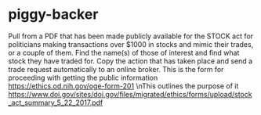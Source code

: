# piggy-backer
Pull from a PDF that has been made publicly available for the STOCK act for politicians making transactions over $1000 in stocks and mimic their trades, or a couple of them.
Find the name(s) of those of interest and find what stock they have traded for.
Copy the action that has taken place and send a trade request automatically to an online broker.
This is the form for proceeding with getting the public information
https://ethics.od.nih.gov/oge-form-201
\nThis outlines the purpose of it
https://www.doi.gov/sites/doi.gov/files/migrated/ethics/forms/upload/stock_act_summary_5_22_2017.pdf
